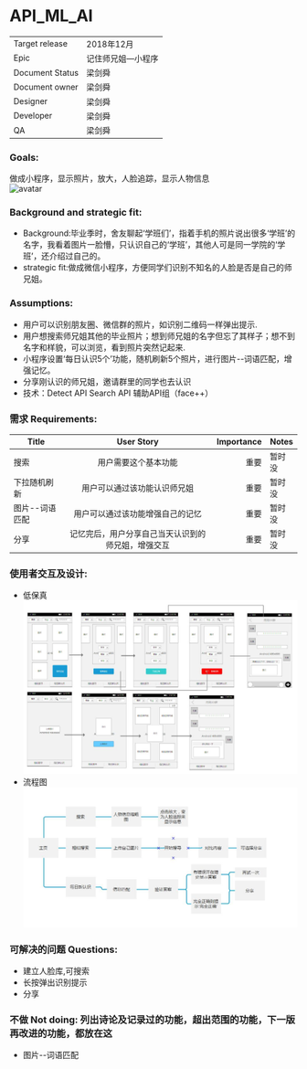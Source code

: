 ﻿# API_ML_AI
 |||
 |--|--|
 |Target release|2018年12月|
 |Epic|记住师兄姐—小程序|
 |Document Status|梁剑舜|
 |Document owner|梁剑舜|
 |Designer|梁剑舜|
 |Developer|梁剑舜|
 |QA|梁剑舜|

### Goals: 
做成小程序，显示照片，放大，人脸追踪，显示人物信息<Br/>
![avatar](https://img-blog.csdn.net/20180610090434684)<Br/> 
### Background and strategic fit: 
- Background:毕业季时，舍友聊起‘学班们’，指着手机的照片说出很多‘学班’的名字，我看着图片一脸懵，只认识自己的‘学班’，其他人可是同一学院的‘学班’，还介绍过自己的。<Br/> 
- strategic fit:做成微信小程序，方便同学们识别不知名的人脸是否是自己的师兄姐。<Br/> 
### Assumptions: 
- 用户可以识别朋友圈、微信群的照片，如识别二维码一样弹出提示.
- 用户想搜索师兄姐其他的毕业照片；想到师兄姐的名字但忘了其样子；想不到名字和样貌，可以浏览，看到照片突然记起来.
- 小程序设置‘每日认识5个’功能，随机刷新5个照片，进行图片--词语匹配，增强记忆。
- 分享刚认识的师兄姐，邀请群里的同学也去认识
- 技术：Detect API Search API 辅助API组（face++）<Br/> 
### 需求 Requirements: 
|Title|User Story|Importance|Notes|
|--|:--:|--:|--|
|搜索|用户需要这个基本功能|重要|暂时没|
|下拉随机刷新|用户可以通过该功能认识师兄姐|重要|暂时没|
|图片--词语匹配|用户可以通过该功能增强自己的记忆|重要|暂时没|
|分享|记忆完后，用户分享自己当天认识到的师兄姐，增强交互|重要|暂时没|
### 使用者交互及设计:
- 低保真
![avatar](https://github.com/jsyucker/API_ML_AI/blob/master/API_Axure.jpg)<Br/>  
- 流程图
![avatar](https://github.com/jsyucker/API_ML_AI/blob/master/API_Flow%20chart.jpg)
### 可解决的问题 Questions: 
-	建立人脸库,可搜索
-	长按弹出识别提示
- 分享<Br/> 
### 不做 Not doing: 列出诗论及记录过的功能，超出范围的功能，下一版再改进的功能，都放在这
-	图片--词语匹配<Br/> 

